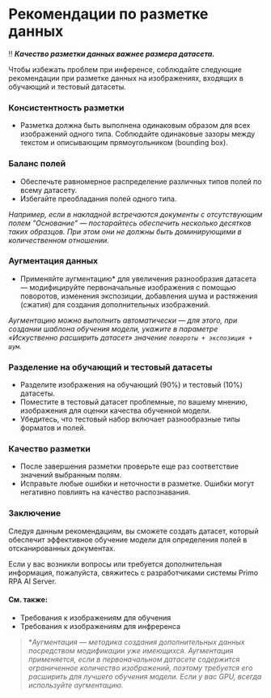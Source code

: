 # Рекомендации по разметке данных
:bangbang: ***Качество разметки данных важнее размера датасета.***

Чтобы избежать проблем при инференсе, соблюдайте следующие рекомендации при разметке данных на изображениях, входящих в обучающий и тестовый датасеты.

### Консистентность разметки
- Разметка должна быть выполнена одинаковым образом для всех изображений одного типа. Соблюдайте одинаковые зазоры между текстом и описывающим прямоугольником (bounding box). 

### Баланс полей
- Обеспечьте равномерное распределение различных типов полей по всему датасету.
- Избегайте преобладания полей одного типа.

*Например, если в накладной встречаются документы с отсутствующим полем "Основание" — постарайтесь обеспечить несколько десятков таких образцов. При этом они не должны быть доминирующими в количественном отношении.*

### Аугментация данных
- Применяйте аугментацию\* для увеличения разнообразия датасета — модифицируйте первоначальные изображения с помощью поворотов, изменения экспозиции, добавления шума и растяжения (сжатия) для создания дополнительных изображений. 

*Аугментацию можно выполнить автоматически — для этого, при создании шаблона обучения модели, укажите в параметре «Искуственно расширить датасет» значение `повороты + экспозиция + шум`.*

### Разделение на обучающий и тестовый датасеты
- Разделите изображения на обучающий (90%) и тестовый (10%) датасеты.
- Поместите в тестовый датасет проблемные, по вашему мнению, изображения для оценки качества обученной модели.
- Убедитесь, что тестовый набор включает разнообразные типы форматов и полей.

### Качество разметки
- После завершения разметки проверьте еще раз соответствие значений выбранным полям. 
- Исправьте любые ошибки и неточности в разметке. Ошибки могут негативно повлиять на качество распознавания.


### Заключение

Следуя данным рекомендациям, вы сможете создать датасет, который обеспечит эффективное обучение модели для определения полей в отсканированных документах. 

Если у вас возникли вопросы или требуется дополнительная информация, пожалуйста, свяжитесь с разработчиками системы Primo RPA AI Server.

#### См. также:
- Требования к изображениям для обучения
- Требования к изображениям для инфреренса

> \**Аугментация — методика создания дополнительных данных посредством модификации уже имеющихся. Аугментация применяется, если в первоначальном датасете содержится ограниченное количество изображений, поэтому требуется его расширить для лучшего обучения модели. Если у вас GPU, всегда используйте аугментацию.*


